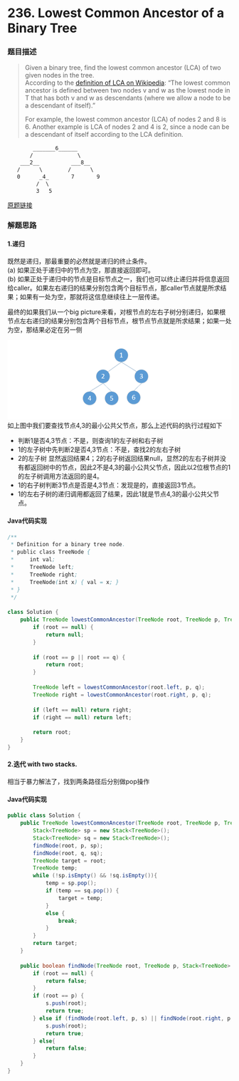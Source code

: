 # 236. Lowest Common Ancestor of a Binary Tree

### 题目描述

> Given a binary tree, find the lowest common ancestor \(LCA\) of two given nodes in the tree.  
> According to the [definition of LCA on Wikipedia](https://en.wikipedia.org/wiki/Lowest_common_ancestor): “The lowest common ancestor is defined between two nodes v and w as the lowest node in T that has both v and w as descendants \(where we allow a node to be a descendant of itself\).”
>
> For example, the lowest common ancestor \(LCA\) of nodes 2 and 8 is 6. Another example is LCA of nodes 2 and 4 is 2, since a node can be a descendant of itself according to the LCA definition.

```
        _______6______
       /              \
    ___2__          ___8__
   /      \        /      \
   0      _4_       7       9
         /  \
         3   5
```         

[原题链接](https://leetcode.com/problems/lowest-common-ancestor-of-a-binary-tree/description/)

### 解题思路

#### 1.递归

既然是递归，那最重要的必然就是递归的终止条件。  
    (a) 如果正处于递归中的节点为空，那直接返回即可。  
    (b) 如果正处于递归中的节点是目标节点之一，我们也可以终止递归并将信息返回给caller。如果左右递归的结果分别包含两个目标节点，那caller节点就是所求结果；如果有一处为空，那就将这信息继续往上一层传递。

最终的如果我们从一个big picture来看，对根节点的左右子树分别递归，如果根节点左右递归的结果分别包含两个目标节点，根节点节点就是所求结果；如果一处为空，那结果必定在另一侧

![](/assets/LCA.png)
如上图中我们要查找节点4,3的最小公共父节点，那么上述代码的执行过程如下

- 判断1是否4,3节点：不是，则查询1的左子树和右子树
- 1的左子树中先判断2是否4,3节点：不是，查找2的左右子树 
- 2的左子树 显然返回结果4；2的右子树返回结果null，显然2的左右子树并没有都返回树中的节点，因此2不是4,3的最小公共父节点，因此以2位根节点的1的左子树调用方法返回的是4。
- 1的右子树判断3节点是否是4,3节点：发现是的，直接返回3节点。
- 1的左右子树的递归调用都返回了结果，因此1就是节点4,3的最小公共父节点。

#### Java代码实现

```java
/**
 * Definition for a binary tree node.
 * public class TreeNode {
 *     int val;
 *     TreeNode left;
 *     TreeNode right;
 *     TreeNode(int x) { val = x; }
 * }
 */

class Solution {
    public TreeNode lowestCommonAncestor(TreeNode root, TreeNode p, TreeNode q) {
        if (root == null) {
            return null;
        }

        if (root == p || root == q) {
            return root;
        }

        TreeNode left = lowestCommonAncestor(root.left, p, q);
        TreeNode right = lowestCommonAncestor(root.right, p, q);

        if (left == null) return right;
        if (right == null) return left;

        return root;
    }
}
```

#### 2.迭代 with two stacks.

相当于暴力解法了，找到两条路径后分别做pop操作

#### Java代码实现

```java
public class Solution {
    public TreeNode lowestCommonAncestor(TreeNode root, TreeNode p, TreeNode q) {
        Stack<TreeNode> sp = new Stack<TreeNode>();
        Stack<TreeNode> sq = new Stack<TreeNode>();
        findNode(root, p, sp);
        findNode(root, q, sq);
        TreeNode target = root;
        TreeNode temp;
        while (!sp.isEmpty() && !sq.isEmpty()){
            temp = sp.pop();
            if (temp == sq.pop()) {
                target = temp;
            }
            else {
                break;
            }
        }
        return target;
    }

    public boolean findNode(TreeNode root, TreeNode p, Stack<TreeNode> s) {
        if (root == null) {
            return false;
        }
        if (root == p) {
            s.push(root);
            return true;
        } else if (findNode(root.left, p, s) || findNode(root.right, p,s)) {
            s.push(root);
            return true;
        } else{
            return false;
        }
    }
}
```